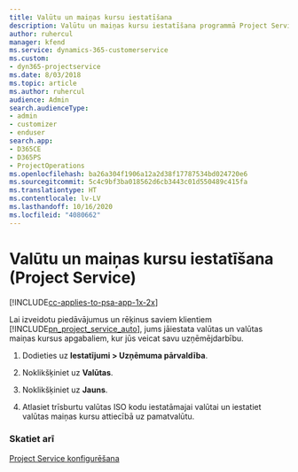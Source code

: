 ```yaml
---
title: Valūtu un maiņas kursu iestatīšana
description: Valūtu un maiņas kursu iestatīšana programmā Project Service
author: ruhercul
manager: kfend
ms.service: dynamics-365-customerservice
ms.custom:
- dyn365-projectservice
ms.date: 8/03/2018
ms.topic: article
ms.author: ruhercul
audience: Admin
search.audienceType:
- admin
- customizer
- enduser
search.app:
- D365CE
- D365PS
- ProjectOperations
ms.openlocfilehash: ba26a304f1906a12a2d38f17787534bd024720e6
ms.sourcegitcommit: 5c4c9bf3ba018562d6cb3443c01d550489c415fa
ms.translationtype: HT
ms.contentlocale: lv-LV
ms.lasthandoff: 10/16/2020
ms.locfileid: "4080662"
---
```

# <a name="set-up-currencies-and-exchange-rates-project-service"></a>Valūtu un maiņas kursu iestatīšana (Project Service)

[!INCLUDE[cc-applies-to-psa-app-1x-2x](../includes/cc-applies-to-psa-app-1x-2x.md)]

Lai izveidotu piedāvājumus un rēķinus saviem klientiem [!INCLUDE[pn_project_service_auto](../includes/pn-project-service-auto.md)], jums jāiestata valūtas un valūtas maiņas kursus apgabaliem, kur jūs veicat savu uzņēmējdarbību.  
  
1.  Dodieties uz **Iestatījumi > Uzņēmuma pārvaldība**.  
  
2.  Noklikšķiniet uz **Valūtas**.  
  
3.  Noklikšķiniet uz **Jauns**.  
  
4.  Atlasiet trīsburtu valūtas ISO kodu iestatāmajai valūtai un iestatiet valūtas maiņas kursu attiecībā uz pamatvalūtu.  
  
### <a name="see-also"></a>Skatiet arī  
 [Project Service konfigurēšana](../psa/configure.md)
